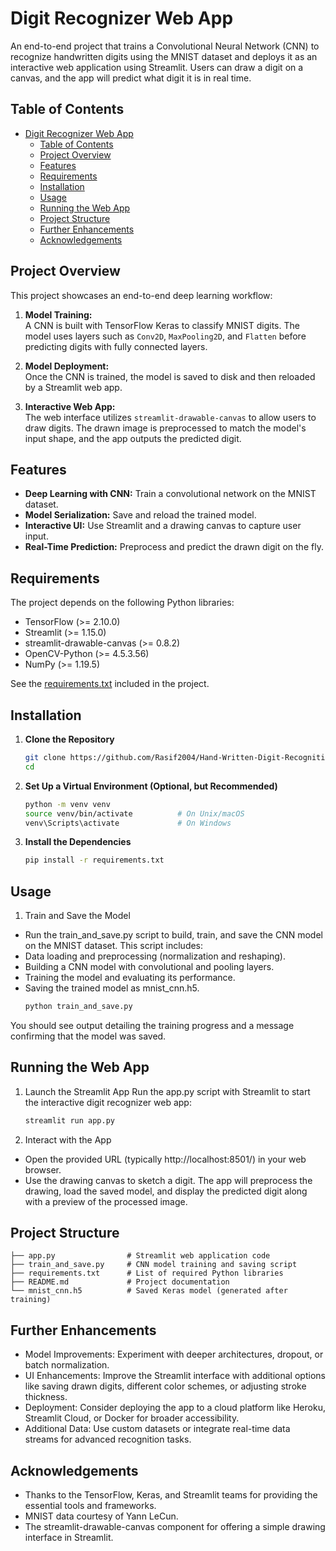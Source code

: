 # Digit Recognizer Web App

An end-to-end project that trains a Convolutional Neural Network (CNN) to recognize handwritten digits using the MNIST dataset and deploys it as an interactive web application using Streamlit. Users can draw a digit on a canvas, and the app will predict what digit it is in real time.

## Table of Contents

- [Digit Recognizer Web App](#digit-recognizer-web-app)
  - [Table of Contents](#table-of-contents)
  - [Project Overview](#project-overview)
  - [Features](#features)
  - [Requirements](#requirements)
  - [Installation](#installation)
  - [Usage](#usage)
  - [Running the Web App](#running-the-web-app)
  - [Project Structure](#project-structure)
  - [Further Enhancements](#further-enhancements)
  - [Acknowledgements](#acknowledgements)

## Project Overview

This project showcases an end-to-end deep learning workflow:

1. **Model Training:**  
   A CNN is built with TensorFlow Keras to classify MNIST digits. The model uses layers such as `Conv2D`, `MaxPooling2D`, and `Flatten` before predicting digits with fully connected layers.

2. **Model Deployment:**  
   Once the CNN is trained, the model is saved to disk and then reloaded by a Streamlit web app.

3. **Interactive Web App:**  
   The web interface utilizes `streamlit-drawable-canvas` to allow users to draw digits. The drawn image is preprocessed to match the model's input shape, and the app outputs the predicted digit.

## Features

- **Deep Learning with CNN:** Train a convolutional network on the MNIST dataset.
- **Model Serialization:** Save and reload the trained model.
- **Interactive UI:** Use Streamlit and a drawing canvas to capture user input.
- **Real-Time Prediction:** Preprocess and predict the drawn digit on the fly.
  
## Requirements

The project depends on the following Python libraries:

- TensorFlow (>= 2.10.0)
- Streamlit (>= 1.15.0)
- streamlit-drawable-canvas (>= 0.8.2)
- OpenCV-Python (>= 4.5.3.56)
- NumPy (>= 1.19.5)

See the [requirements.txt](./requirements.txt) included in the project.

## Installation

1. **Clone the Repository**

   ```bash
   git clone https://github.com/Rasif2004/Hand-Written-Digit-Recognition.git
   cd 
2. **Set Up a Virtual Environment (Optional, but Recommended)**
   ```bash
   python -m venv venv
   source venv/bin/activate          # On Unix/macOS
   venv\Scripts\activate             # On Windows
3. **Install the Dependencies**
   ```bash
   pip install -r requirements.txt  
## Usage
1. Train and Save the Model
- Run the train_and_save.py script to build, train, and save the CNN model on the MNIST dataset. This script includes:
- Data loading and preprocessing (normalization and reshaping).
- Building a CNN model with convolutional and pooling layers.
- Training the model and evaluating its performance.
- Saving the trained model as mnist_cnn.h5.
  ```bash
  python train_and_save.py
You should see output detailing the training progress and a message confirming that the model was saved.

## Running the Web App
1. Launch the Streamlit App
Run the app.py script with Streamlit to start the interactive digit recognizer web app:
    ```bash
    streamlit run app.py
2. Interact with the App
- Open the provided URL (typically http://localhost:8501/) in your web browser.
- Use the drawing canvas to sketch a digit. The app will preprocess the drawing, load the saved model, and display the predicted digit along with a preview of the processed image.
  
## Project Structure
    ├── app.py                # Streamlit web application code
    ├── train_and_save.py     # CNN model training and saving script
    ├── requirements.txt      # List of required Python libraries
    ├── README.md             # Project documentation
    └── mnist_cnn.h5          # Saved Keras model (generated after training)

## Further Enhancements
- Model Improvements: Experiment with deeper architectures, dropout, or batch normalization.
- UI Enhancements: Improve the Streamlit interface with additional options like saving drawn digits, different color schemes, or adjusting stroke thickness.
- Deployment: Consider deploying the app to a cloud platform like Heroku, Streamlit Cloud, or Docker for broader accessibility.
- Additional Data: Use custom datasets or integrate real-time data streams for advanced recognition tasks.

## Acknowledgements
- Thanks to the TensorFlow, Keras, and Streamlit teams for providing the essential tools and frameworks.
- MNIST data courtesy of Yann LeCun.
- The streamlit-drawable-canvas component for offering a simple drawing interface in Streamlit.

